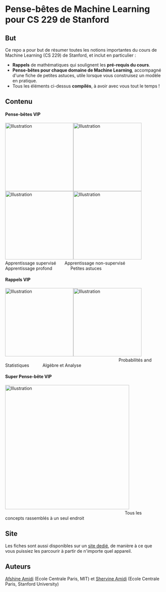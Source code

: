 # Pense-bêtes de Machine Learning pour CS 229 de Stanford
## But
Ce repo a pour but de résumer toutes les notions importantes du cours de Machine Learning (CS 229) de Stanford, et inclut en particulier :
- **Rappels** de mathématiques qui soulignent les **pré-requis du cours**.
- **Pense-bêtes pour chaque domaine de Machine Learning**, accompagné d'une fiche de petites astuces, utile lorsque vous construisez un modèle en pratique.
- Tous les éléments ci-dessus **compilés**, à avoir avec vous tout le temps !

## Contenu
#### Pense-bêtes VIP
<a href="https://github.com/afshinea/stanford-cs-229-machine-learning/blob/master/fr/pense-bete-apprentissage-supervise.pdf"><img src="https://stanford.edu/~shervine/images/vip-cheatsheet-supervised-learning.png?" alt="Illustration" width="220px"/></a><a href="https://github.com/afshinea/stanford-cs-229-machine-learning/blob/master/fr/pense-bete-apprentissage-non-supervise.pdf"><img src="https://stanford.edu/~shervine/images/vip-cheatsheet-unsupervised-learning.png" alt="Illustration" width="220px"/></a><a href="https://github.com/afshinea/stanford-cs-229-machine-learning/blob/master/fr/pense-bete-apprentissage-profond.pdf"><img src="https://stanford.edu/~shervine/images/vip-cheatsheet-deep-learning.png" alt="Illustration" width="220px"/></a><a href="https://github.com/afshinea/stanford-cs-229-machine-learning/blob/master/fr/pense-bete-machine-learning-petites-astuces.pdf"><img src="https://stanford.edu/~shervine/images/vip-cheatsheet-machine-learning-tricks.png" alt="Illustration" width="220px"/></a>
&nbsp; &nbsp; &nbsp;&nbsp; &nbsp; Apprentissage supervisé &nbsp; &nbsp; &nbsp; Apprentissage non-supervisé &nbsp; &nbsp; &nbsp; &nbsp; &nbsp;  Apprentissage profond &nbsp; &nbsp; &nbsp; &nbsp; &nbsp; &nbsp; &nbsp; Petites astuces

#### Rappels VIP
<a href="https://github.com/afshinea/stanford-cs-229-machine-learning/blob/master/fr/rappels-probabilites-statistiques.pdf"><img src="https://stanford.edu/~shervine/images/vip-refresher-probabilities-and-statistics.png" alt="Illustration" width="220px"/></a><a href="https://github.com/afshinea/stanford-cs-229-machine-learning/blob/master/fr/rappels-algebre-analyse.pdf"><img src="https://stanford.edu/~shervine/images/vip-refresher-linear-algebra-and-calculus.png#1" alt="Illustration" width="220px"/></a> &nbsp; &nbsp; &nbsp; &nbsp; &nbsp; &nbsp; &nbsp; &nbsp; &nbsp; &nbsp; &nbsp; &nbsp; &nbsp; &nbsp; &nbsp; &nbsp; &nbsp; &nbsp; &nbsp; &nbsp; &nbsp; &nbsp; &nbsp; &nbsp; &nbsp; &nbsp; &nbsp; &nbsp; &nbsp; &nbsp; &nbsp; &nbsp; &nbsp; &nbsp; &nbsp; &nbsp; &nbsp; &nbsp; &nbsp; &nbsp; &nbsp; &nbsp; &nbsp; &nbsp; &nbsp; &nbsp; &nbsp; &nbsp; &nbsp; &nbsp; &nbsp; &nbsp;&nbsp; &nbsp; &nbsp; Probabilités and Statistiques &nbsp; &nbsp; &nbsp; &nbsp; &nbsp; Algèbre et Analyse


#### Super Pense-bête VIP
<a href="https://github.com/afshinea/stanford-cs-229-machine-learning/blob/master/fr/super-pense-bete-machine-learning.pdf"><img src="https://stanford.edu/~shervine/images/super-vip-cheatsheet.png" alt="Illustration" width="400px"/></a> &nbsp; &nbsp; &nbsp; &nbsp; &nbsp; &nbsp; &nbsp; &nbsp; &nbsp; &nbsp; &nbsp; &nbsp; &nbsp; &nbsp; &nbsp; &nbsp; &nbsp; &nbsp; &nbsp; &nbsp; &nbsp; &nbsp; &nbsp; &nbsp; &nbsp; &nbsp; &nbsp; &nbsp; &nbsp; &nbsp; &nbsp; &nbsp; &nbsp; &nbsp; &nbsp; &nbsp; &nbsp; &nbsp; &nbsp; &nbsp; &nbsp; &nbsp; &nbsp; &nbsp; &nbsp; &nbsp; &nbsp; &nbsp; &nbsp; &nbsp; &nbsp; &nbsp; &nbsp; &nbsp; &nbsp; &nbsp; &nbsp; &nbsp; &nbsp; &nbsp; &nbsp; &nbsp; Tous les concepts rassemblés à un seul endroit

## Site
Les fiches sont aussi disponibles sur un [site dedié](https://stanford.edu/~shervine/teaching/cs-229.html), de manière à ce que vous puissiez les parcourir à partir de n'importe quel appareil.

## Auteurs
[Afshine Amidi](https://twitter.com/afshinea) (Ecole Centrale Paris, MIT) et [Shervine Amidi](https://twitter.com/shervinea) (Ecole Centrale Paris, Stanford University)
